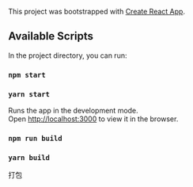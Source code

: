 This project was bootstrapped with [Create React App](https://github.com/facebook/create-react-app).

## Available Scripts

In the project directory, you can run:

### `npm start`
### `yarn start`
Runs the app in the development mode.<br>
Open [http://localhost:3000](http://localhost:3000) to view it in the browser.

### `npm run build`
### `yarn build`
打包
